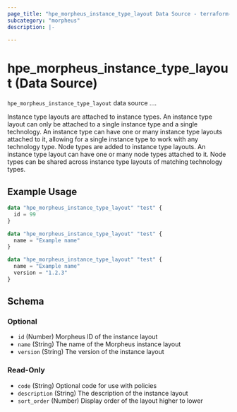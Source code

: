 ```yaml
---
page_title: "hpe_morpheus_instance_type_layout Data Source - terraform-provider-hpe"
subcategory: "morpheus"
description: |-
  
---
```

# hpe_morpheus_instance_type_layout (Data Source)



`hpe_morpheus_instance_type_layout` data source ....

Instance type layouts are attached to instance types. An instance type layout can only be attached to a single instance type and a single technology. An instance type can have one or many instance type layouts attached to it, allowing for a single instance type to work with any technology type. Node types are added to instance type layouts. An instance type layout can have one or many node types attached to it. Node types can be shared across instance type layouts of matching technology types.

## Example Usage

```terraform
data "hpe_morpheus_instance_type_layout" "test" {
  id = 99
}
```

```terraform
data "hpe_morpheus_instance_type_layout" "test" {
  name = "Example name" 
}
```

```terraform
data "hpe_morpheus_instance_type_layout" "test" {
  name = "Example name" 
  version = "1.2.3"
}
```

<!-- schema generated by tfplugindocs -->
## Schema

### Optional

- `id` (Number) Morpheus ID of the instance layout
- `name` (String) The name of the Morpheus instance layout
- `version` (String) The version of the instance layout

### Read-Only

- `code` (String) Optional code for use with policies
- `description` (String) The description of the instance layout
- `sort_order` (Number) Display order of the layout higher to lower
